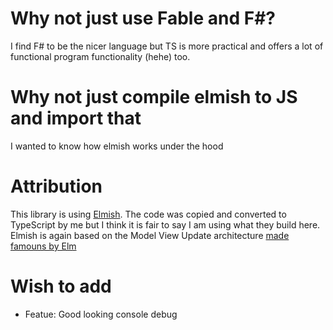 # Why not just use Fable and F#?

I find F# to be the nicer language but TS is more practical and offers a lot of functional program functionality (hehe) too.

# Why not just compile elmish to JS and import that

I wanted to know how elmish works under the hood

# Attribution

This library is using [Elmish](https://github.com/elmish/elmish). The code was copied and converted to TypeScript by me but I think it is fair to say I am using what they build here. Elmish is again based on the Model View Update architecture [made famouns by Elm](https://github.com/elmish/elmish#elmish-elm-like-abstractions-for-f-applications)

# Wish to add

- Featue: Good looking console debug
